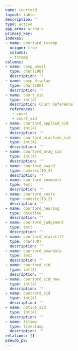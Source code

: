 ```yaml
---
name: courtord
layout: table
description: ''
type: active
app_area: arrears
primary_key: 
indexes:
- name: courtord_tstamp
  unique: true
  columns:
  - tstamp
columns:
- name: comp_avail
  type: char(200)
  description: ''
- name: comp_display
  type: char(200)
  description: ''
- name: court_sid
  type: int(4)
  description: Court Reference
  references:
   - court
   - court_sid
- name: courtord_applied_sid
  type: int(4)
  description: ''
- name: courtord_araction_sid
  type: int(4)
  description: ''
- name: courtord_arag_sid
  type: int(4)
  description: ''
- name: courtord_award
  type: numeric(10,2)
  description: ''
- name: courtord_comments
  type: text
  description: ''
- name: courtord_costs
  type: numeric(10,2)
  description: ''
- name: courtord_hearing
  type: datetime
  description: ''
- name: courtord_judgement
  type: text
  description: ''
- name: courtord_plaintiff
  type: char(30)
  description: ''
- name: courtord_pmandata
  type: text
  description: ''
- name: courtord_sid
  type: int(4)
  description: ''
- name: courtord_sid_new
  type: int(4)
  description: ''
- name: coutrord_sid
  type: int(4)
  description: ''
- name: notice_sid
  type: int(4)
  description: ''
- name: tstamp
  type: timestamp
  description: ''
relations: []
pseudo_pk: 
---
```


